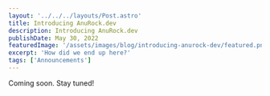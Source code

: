 ```yaml
---
layout: '../../../layouts/Post.astro'
title: Introducing AnuRock.dev
description: Introducing AnuRock.dev
publishDate: May 30, 2022
featuredImage: '/assets/images/blog/introducing-anurock-dev/featured.png'
excerpt: 'How did we end up here?'
tags: ['Announcements']
---
```


Coming soon. Stay tuned!
